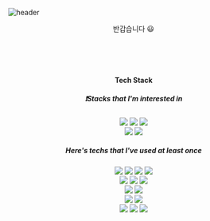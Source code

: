 ![header](https://capsule-render.vercel.app/api?type=waving&color=auto&height=250&section=header&text=Hi,%20there!&fontSize=90&animation=fadeIn&fontAlignY=38&desc=JinYoung's%20Github%20Profile&descAlignY=55&descAlign=62)
<div align = "center">
  <p>반갑습니다 😃</p><br/>
  <!--
  <p>프론트엔드를 공부 중인 김진영입니다!</p><br/>
  <p>
  1년 6개월 동안 임베디드 SW 및 Django 개발을 하다<br/>프론트엔드에 관심이 생겨 관련 업무를 꿈꾸고 있습니다
  </p>
  <br/>
  <br/>
  -->
  
  <!--
  <p>자세한 내용은 이곳에 있습니다</p>
  <a href="#">Portfolio</a>
  -->
  
  <br/>
  <br/>
  
  <h4>Tech Stack</h4>
  <h5>❗️Stacks that I'm interested in</h5>
  <img src="https://img.shields.io/badge/html5-E34F26?style=for-the-badge&logo=html5&logoColor=white">
  <img src="https://img.shields.io/badge/css-1572B6?style=for-the-badge&logo=css3&logoColor=white">
  <img src="https://img.shields.io/badge/javascript-F7DF1E?style=for-the-badge&logo=javascript&logoColor=black">
  <br/>
  <img src="https://img.shields.io/badge/typescript-3178C6?style=for-the-badge&logo=typescript&logoColor=white">
  <img src="https://img.shields.io/badge/react-61DAFB?style=for-the-badge&logo=react&logoColor=black">
  <br/>
  <h5>Here's techs that I've used at least once</h5>
  <img src="https://img.shields.io/badge/python-3776AB?style=for-the-badge&logo=python&logoColor=white">
  <img src="https://img.shields.io/badge/django-092E20?style=for-the-badge&logo=django&logoColor=white">
  <img src="https://img.shields.io/badge/node.js-339933?style=for-the-badge&logo=Node.js&logoColor=white">
  <img src="https://img.shields.io/badge/express-000000?style=for-the-badge&logo=express&logoColor=white">
  <br/>
  <img src="https://img.shields.io/badge/mysql-4479A1?style=for-the-badge&logo=mysql&logoColor=white">
  <img src="https://img.shields.io/badge/mariaDB-003545?style=for-the-badge&logo=mariaDB&logoColor=white">
  <img src="https://img.shields.io/badge/firebase-FFCA28?style=for-the-badge&logo=firebase&logoColor=black">
  <br/>
  <img src="https://img.shields.io/badge/jquery-0769AD?style=for-the-badge&logo=jquery&logoColor=white">
  <img src="https://img.shields.io/badge/linux-FCC624?style=for-the-badge&logo=linux&logoColor=black">
  <br/>
  <img src="https://img.shields.io/badge/github-181717?style=for-the-badge&logo=github&logoColor=white">
  <img src="https://img.shields.io/badge/gitlab-FC6D26?style=for-the-badge&logo=gitlab&logoColor=white">
  <br/>
  <img src="https://img.shields.io/badge/raspberrypi-A22846?style=for-the-badge&logo=raspberrypi&logoColor=white">
  <img src="https://img.shields.io/badge/webrtc-333333?style=for-the-badge&logo=webrtc&logoColor=white">
  <img src="https://img.shields.io/badge/socket.io-010101?style=for-the-badge&logo=socket.io&logoColor=white">
</div>

<br/>
<br/>
<!--
-- References --
1. badges
https://cocoon1787.tistory.com/689
https://simpleicons.org/

2. capsule render
https://github.com/kyechan99/capsule-render/blob/master/README.md
-->
